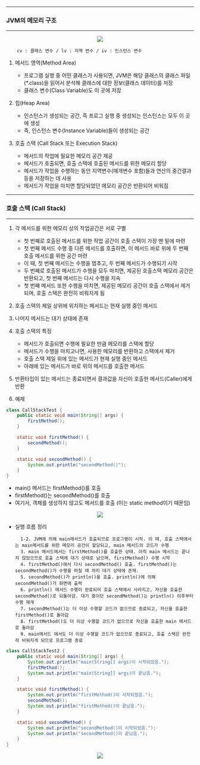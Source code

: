 -----
### JVM의 메모리 구조
-----
<div align="center">
<img src="https://github.com/sooyounghan/JavaScript/assets/34672301/45115aae-78cf-4c0c-8563-696337091c01">
</div>

        cv : 클래스 변수 / lv : 지역 변수 / iv : 인스턴스 변수
        
1. 메서드 영역(Method Area)
   - 프로그램 실행 중 어떤 클래스가 사용되면, JVM은 해당 클래스의 클래스 파일(*.class)을 읽어서 분석해 클래스에 대한 정보(클래스 데이터)를 저장
   - 클래스 변수(Class Variable)도 이 곳에 저장

2. 힙(Heap Area)
   - 인스턴스가 생성되는 공간, 즉 프로그 실행 중 생성되는 인스턴스는 모두 이 곳에 생성
   - 즉, 인스턴스 변수(Instance Variable)들이 생성되는 공간

3. 호출 스택 (Call Stack 또는 Execution Stack)
   - 메서드의 작업에 필요한 메모리 공간 제공
   - 메서드가 호출되면, 호출 스택에 호출된 메서드를 위한 메모리 할당
   - 메서드가 작업을 수행하는 동안 지역변수(매개변수 포함)들과 연산의 중간결과 등을 저장하는 데 사용
   - 메서드가 작업을 마치면 할당되었던 메모리 공간은 반환되어 비워짐

-----
### 호출 스택 (Call Stack)
-----
1. 각 메서드를 위한 메모리 상의 작업공간은 서로 구별
   - 첫 번째로 호출된 메서드를 위한 작업 공간이 호출 스택이 가장 맨 밑에 마련
   - 첫 번째 메서드 수행 중 다른 메서드를 호출하면, 이 메서드 바로 위에 두 번째 호출 메서드를 위한 공간 마련
   - 이 때, 첫 번째 메서드는 수행을 멈추고, 두 번째 메서드가 수행되기 시작
   - 두 번째로 호출된 메서드가 수행을 모두 마치면, 제공된 호출스택 메모리 공간은 반환되고, 첫 번째 메서드는 다시 수행을 지속
   - 첫 번째 메서드 또한 수행을 마치면, 제공된 메모리 공간이 호출 스택에서 제거되며, 호출 스택은 완전히 비워지게 됨

2. 호출 스택의 제일 상위에 위치하는 메서드는 현재 실행 중인 메서드
3. 나머지 메서드는 대기 상태에 존재
4. 호출 스택의 특징
   - 메서드가 호출되면 수행에 필요한 만큼 메모리를 스택에 할당
   - 메서드가 수행을 마치고나면, 사용한 메모리를 반환하고 스택에서 제거
   - 호출 스택 제일 위에 있는 메서드가 현재 실행 중인 메서드
   - 아래에 있는 메서드가 바로 위의 메서드를 호출한 메서드

5. 반환타입이 있는 메서드는 종료되면서 결과값을 자신이 호출한 메서드(Caller)에게 반환

6. 예제
```java
class CallStackTest {
	public static void main(String[] args) {
		firstMethod();
	}

	static void firstMethod() {
		secondMethod();
	}

	static void secondMethod() {
		System.out.println("secondMethod()");		
	}
}
```
  - main() 메서드는 firstMethod()를 호출
  - firstMethod()는 secondMethod()를 호출
  - 여기서, 객체를 생성하지 않고도 메서드를 호출 (이는 static method이기 때문임)

<div align="center">
<img src="https://github.com/sooyounghan/JavaScript/assets/34672301/c129b077-e4d5-4df9-856c-3891cda9c2c1">
</div>

  - 실행 흐름 정리

          1-2. JVM에 의해 main메서드가 호출되므로 프로그램이 시작. 이 때, 호출 스택에서는 main메서드를 위한 메모리 공간이 할당되고, main 메서드의 코드가 수행
          3. main 메서드에서는 firstMethod()를 호출한 상태. 아직 main 메서드는 끝나지 않았으므로 호출 스택에 대기 상태로 남으며, firstMethod() 수행 시작
          4. firstMethod()에서 다시 secondMethod() 호출. firstMethod()는 secondMethod()가 수행을 마칠 때 까지 대기 상태에 존재.
          5. secondMethod()가 println()을 호출. println()에 의해 secondMethod()가 화면에 출력
          6. println() 메서드 수행이 완료되어 호출 스택에서 사라지고, 자신을 호출한 secondMethod()로 되돌아감. 대기 중이던 secondMethod()는 println() 이후부터 수행 재개
          7. secondMethod()는 더 이상 수행할 코드가 없으므로 종료되고, 자신을 호출한 firstMethod()로 돌아감
          8. firstMethod()도 더 이상 수행할 코드가 없으므로 자신을 호출한 main 메서드로 돌아감
          9. main메서드 에서도 더 이상 수행할 코드가 없으므로 종료되고, 호출 스택은 완전히 비워지게 되므로 프로그램 종료

```java
class CallStackTest2 {
	public static void main(String[] args) {
		System.out.println("main(String[] args)이 시작되었음.");
		firstMethod();
		System.out.println("main(String[] args)이 끝났음.");
	}

	static void firstMethod() {
		System.out.println("firstMethod()이 시작되었음.");
		secondMethod();
		System.out.println("firstMethod()이 끝났음.");		
	}

	static void secondMethod() {
		System.out.println("secondMethod()이 시작되었음.");
		System.out.println("secondMethod()이 끝났음.");		
	}
}
```
<div align="center">
<img src="https://github.com/sooyounghan/JavaScript/assets/34672301/b335c94a-87a6-450b-8c9b-eb3800e78c6f">
</div>
